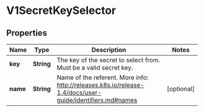 
# V1SecretKeySelector

## Properties
Name | Type | Description | Notes
------------ | ------------- | ------------- | -------------
**key** | **String** | The key of the secret to select from.  Must be a valid secret key. | 
**name** | **String** | Name of the referent. More info: http://releases.k8s.io/release-1.4/docs/user-guide/identifiers.md#names |  [optional]



